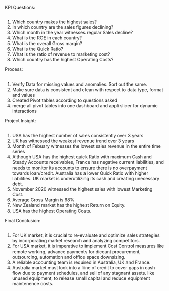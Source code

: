 KPI Questions:
##
1) Which country makes the highest sales?
2) In which country are the sales figures declining?
3) Which month in the year witnesses regular Sales decline?
4) What is the ROE in each country?
5) What is the overall Gross margin?
6) What is the Quick Ratio?
7) What is the ratio of revenue to marketing cost?
8) Which country has the highest Operating Costs?

Process:
##
1) Verify Data for missing values and anomalies. Sort out the same.
2) Make sure data is consistent and clean with respect to data type, format and values
3) Created Pivot tables according to questions asked
4) merge all pivot tables into one dashboard and appli slicer for dynamic interactions

Project Insight:
##
1) USA has the highest number of sales consistently over 3 years
2) UK has witnessed the weakest revenue trend over 3 years
3) Month of Febuary witnesses the lowest sales revenue in the entire time series
4) Although USA has the highest quick Ratio with maximum Cash and Steady Accounts receivables, France has negative current liabilities, and needs to monitor its accounts to ensure there is no overpayment towards  loan/credit. Australia has a lower Quick Ratio with higher liabilities. UK market is underutilizing its cash and creating unecessary debt.
5) November 2020 witnessed the highest sales with lowest Marketing Cost.
6) Average Gross Margin is 68%
7) New Zealand market has the highest Return on Equity.
8) USA has the highest Operating Costs. 

Final Conclusion:
##
 1) For UK market, it is crucial to re-evaluate and optimize sales strategies by incorporating market research and analyzing competitors.
 2)  For USA market, it is imperative to implement Cost Control measures like remote working, advance payments for dicount procurement, outsourcing, automation and office space downsizing.
 3)   A reliable accounting team is required in Australia, UK and France. 
 4)  Australia market must look into a liine of credit to cover gaps in cash flow due to payment schedules, and sell of any stagnant assets. like unused equipment, to release small capital and reduce equipment maintenence costs.
 
    
